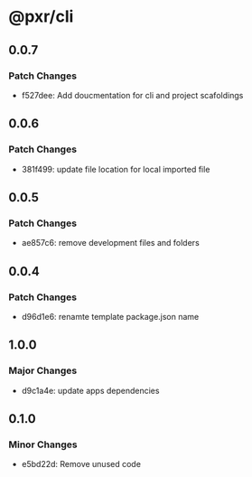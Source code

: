 # @pxr/cli

## 0.0.7

### Patch Changes

- f527dee: Add doucmentation for cli and project scafoldings

## 0.0.6

### Patch Changes

- 381f499: update file location for local imported file

## 0.0.5

### Patch Changes

- ae857c6: remove development files and folders

## 0.0.4

### Patch Changes

- d96d1e6: renamte template package.json name

## 1.0.0

### Major Changes

- d9c1a4e: update apps dependencies

## 0.1.0

### Minor Changes

- e5bd22d: Remove unused code
